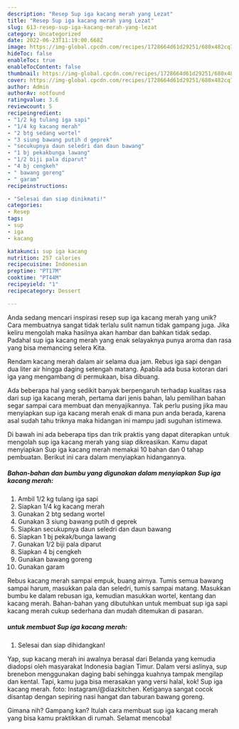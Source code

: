 ```yaml
---
description: "Resep Sup iga kacang merah yang Lezat"
title: "Resep Sup iga kacang merah yang Lezat"
slug: 613-resep-sup-iga-kacang-merah-yang-lezat
category: Uncategorized
date: 2022-06-23T11:19:00.668Z
image: https://img-global.cpcdn.com/recipes/1728664d61d29251/680x482cq70/sup-iga-kacang-merah-foto-resep-utama.jpg
hideToc: false
enableToc: true
enableTocContent: false
thumbnail: https://img-global.cpcdn.com/recipes/1728664d61d29251/680x482cq70/sup-iga-kacang-merah-foto-resep-utama.jpg
cover: https://img-global.cpcdn.com/recipes/1728664d61d29251/680x482cq70/sup-iga-kacang-merah-foto-resep-utama.jpg
author: Admin
authorAv: notfound
ratingvalue: 3.6
reviewcount: 5
recipeingredient:
- "1/2 kg tulang iga sapi"
- "1/4 kg kacang merah"
- "2 btg sedang wortel"
- "3 siung bawang putih d geprek"
- "secukupnya daun seledri dan daun bawang"
- "1 bj pekakbunga lawang"
- "1/2 biji pala diparut"
- "4 bj cengkeh"
- " bawang goreng"
- " garam"
recipeinstructions:

- "Selesai dan siap dinikmati!"
categories:
- Resep
tags:
- sup
- iga
- kacang

katakunci: sup iga kacang 
nutrition: 257 calories
recipecuisine: Indonesian
preptime: "PT17M"
cooktime: "PT44M"
recipeyield: "1"
recipecategory: Dessert

---
```





Anda sedang mencari inspirasi resep sup iga kacang merah yang unik? Cara membuatnya sangat tidak terlalu sulit namun tidak gampang juga. Jika keliru mengolah maka hasilnya akan hambar dan bahkan tidak sedap. Padahal sup iga kacang merah yang enak selayaknya punya aroma dan rasa yang bisa memancing selera Kita.





Rendam kacang merah dalam air selama dua jam. Rebus iga sapi dengan dua liter air hingga daging setengah matang. Apabila ada busa kotoran dari iga yang mengambang di permukaan, bisa dibuang.

Ada beberapa hal yang sedikit banyak berpengaruh terhadap kualitas rasa dari sup iga kacang merah, pertama dari jenis bahan, lalu pemilihan bahan segar sampai cara membuat dan menyajikannya. Tak perlu pusing jika mau menyiapkan sup iga kacang merah enak di mana pun anda berada, karena asal sudah tahu triknya maka hidangan ini mampu jadi suguhan istimewa.






Di bawah ini ada beberapa tips dan trik praktis yang dapat diterapkan untuk mengolah sup iga kacang merah yang siap dikreasikan. Kamu dapat menyiapkan Sup iga kacang merah memakai 10 bahan dan 0 tahap pembuatan. Berikut ini cara dalam menyiapkan hidangannya.

<!--inarticleads1-->

##### Bahan-bahan dan bumbu yang digunakan dalam menyiapkan Sup iga kacang merah:

1. Ambil 1/2 kg tulang iga sapi
1. Siapkan 1/4 kg kacang merah
1. Gunakan 2 btg sedang wortel
1. Gunakan 3 siung bawang putih d geprek
1. Siapkan secukupnya daun seledri dan daun bawang
1. Siapkan 1 bj pekak/bunga lawang
1. Gunakan 1/2 biji pala diparut
1. Siapkan 4 bj cengkeh
1. Gunakan  bawang goreng
1. Gunakan  garam


Rebus kacang merah sampai empuk, buang airnya. Tumis semua bawang sampai harum, masukkan pala dan seledri, tumis sampai matang. Masukkan bumbu ke dalam rebusan iga, kemudian masukkan wortel, kentang dan kacang merah. Bahan-bahan yang dibutuhkan untuk membuat sup iga sapi kacang merah cukup sederhana dan mudah ditemukan di pasaran. 

<!--inarticleads2-->

#####  untuk membuat Sup iga kacang merah:


1. Selesai dan siap dihidangkan!

Yap, sup kacang merah ini awalnya berasal dari Belanda yang kemudia diadopsi oleh masyarakat Indonesia bagian Timur. Dalam versi aslinya, sup brenebon menggunakan daging babi sehingga kuahnya tampak mengilap dan kental. Tapi, kamu juga bisa merasakan yang versi halal, kok! Sup iga kacang merah. foto: Instagram/@diazkitchen. Ketiganya sangat cocok disantap dengan sepiring nasi hangat dan taburan bawang goreng. 

Gimana nih? Gampang kan? Itulah cara membuat sup iga kacang merah yang bisa kamu praktikkan di rumah. Selamat mencoba!
